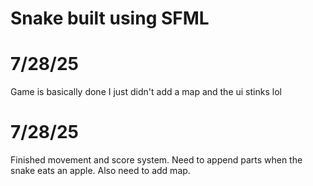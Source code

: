 # Snake built using SFML

# 7/28/25
Game is basically done I just didn't add a map and the ui stinks lol

# 7/28/25
Finished movement and score system. Need to append parts when the snake eats an apple. Also need to add map.
